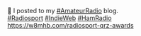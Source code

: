 🤖 I posted to my [\#<span>AmateurRadio</span>](https://social.lol/tags/AmateurRadio) blog.  
[\#<span>Radiosport</span>](https://social.lol/tags/Radiosport) [\#<span>IndieWeb</span>](https://social.lol/tags/IndieWeb) [\#<span>HamRadio</span>](https://social.lol/tags/HamRadio)  
[<span class="invisible">https://</span><span class="ellipsis">w8mhb.com/radiosport-qrz-award</span><span class="invisible">s</span>](https://w8mhb.com/radiosport-qrz-awards)